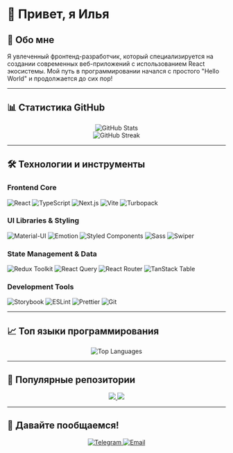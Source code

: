 # 👋 Привет, я Илья

## 🚀 Обо мне

Я увлеченный фронтенд-разработчик, который специализируется на создании современных веб-приложений с использованием React экосистемы. Мой путь в программировании начался с простого "Hello World" и продолжается до сих пор!

---

## 📊 Статистика GitHub

<div align="center">
  <img src="https://github-readme-stats.vercel.app/api?username=khanaccount&show_icons=true&theme=radical&hide_border=true&bg_color=0D1117&title_color=6366F1&icon_color=6366F1&text_color=FFFFFF" alt="GitHub Stats" />
</div>

<div align="center">
  <img src="https://github-readme-streak-stats.herokuapp.com/?user=khanaccount&theme=radical&hide_border=true&background=0D1117&stroke=6366F1&ring=6366F1&fire=6366F1&currStreakNum=FFFFFF&sideNums=FFFFFF&currStreakLabel=6366F1&sideLabels=6366F1&dates=FFFFFF" alt="GitHub Streak" />
</div>

---

## 🛠️ Технологии и инструменты

### Frontend Core

![React](https://img.shields.io/badge/-React-61DAFB?style=flat-square&logo=react&logoColor=black)
![TypeScript](https://img.shields.io/badge/-TypeScript-3178C6?style=flat-square&logo=typescript&logoColor=white)
![Next.js](https://img.shields.io/badge/-Next.js-000000?style=flat-square&logo=next.js&logoColor=white)
![Vite](https://img.shields.io/badge/-Vite-646CFF?style=flat-square&logo=vite&logoColor=white)
![Turbopack](https://img.shields.io/badge/-Turbopack-000000?style=flat-square&logo=turbopack&logoColor=white)

### UI Libraries & Styling

![Material-UI](https://img.shields.io/badge/-Material_UI-0081CB?style=flat-square&logo=mui&logoColor=white)
![Emotion](https://img.shields.io/badge/-Emotion-DB7093?style=flat-square&logo=emotion&logoColor=white)
![Styled Components](https://img.shields.io/badge/-Styled_Components-DB7093?style=flat-square&logo=styled-components&logoColor=white)
![Sass](https://img.shields.io/badge/-Sass-CC6699?style=flat-square&logo=sass&logoColor=white)
![Swiper](https://img.shields.io/badge/-Swiper-6332F6?style=flat-square&logo=swiper&logoColor=white)

### State Management & Data

![Redux Toolkit](https://img.shields.io/badge/-Redux_Toolkit-764ABC?style=flat-square&logo=redux&logoColor=white)
![React Query](https://img.shields.io/badge/-TanStack_Query-FF4154?style=flat-square&logo=tanstack-query&logoColor=white)
![React Router](https://img.shields.io/badge/-React_Router-CA4245?style=flat-square&logo=react-router&logoColor=white)
![TanStack Table](https://img.shields.io/badge/-TanStack_Table-FF4154?style=flat-square&logo=tanstack-query&logoColor=white)

### Development Tools

![Storybook](https://img.shields.io/badge/-Storybook-FF4785?style=flat-square&logo=storybook&logoColor=white)
![ESLint](https://img.shields.io/badge/-ESLint-4B32C3?style=flat-square&logo=eslint&logoColor=white)
![Prettier](https://img.shields.io/badge/-Prettier-F7B93E?style=flat-square&logo=prettier&logoColor=white)
![Git](https://img.shields.io/badge/-Git-F05032?style=flat-square&logo=git&logoColor=white)

---

## 📈 Топ языки программирования

<div align="center">
  <img src="https://github-readme-stats.vercel.app/api/top-langs/?username=khanaccount&layout=compact&theme=radical&hide_border=true&bg_color=0D1117&title_color=6366F1&text_color=FFFFFF" alt="Top Languages" />
</div>

---

## 🌟 Популярные репозитории

<div align="center">
  <a href="https://github.com/HorizontTSD/horizontsd-tool">
    <img src="https://github-readme-stats.vercel.app/api/pin/?username=HorizontTSD&repo=horizontsd-tool&theme=radical&hide_border=true&bg_color=0D1117&title_color=6366F1&text_color=FFFFFF" />
  </a>
  <a href="https://github.com/HorizontTSD/horizontsd-info">
    <img src="https://github-readme-stats.vercel.app/api/pin/?username=HorizontTSD&repo=horizontsd-info&theme=radical&hide_border=true&bg_color=0D1117&title_color=6366F1&text_color=FFFFFF" />
  </a>
</div>

---

## 🤝 Давайте пообщаемся!

<div align="center">
  <a href="https://t.me/dostanmenyatyt">
    <img src="https://img.shields.io/badge/-Telegram-0088CC?style=for-the-badge&logo=telegram&logoColor=white" alt="Telegram" />
  </a>
  <a href="mailto:ilyailyaselivanov@gmail.com">
    <img src="https://img.shields.io/badge/-Email-D14836?style=for-the-badge&logo=gmail&logoColor=white" alt="Email" />
  </a>
</div>
